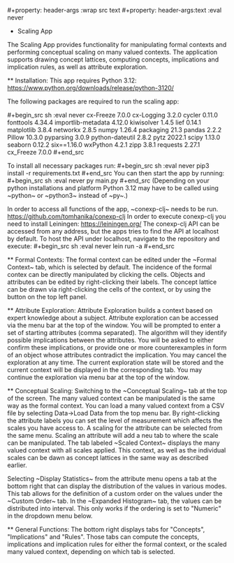 #+property: header-args :wrap src text
#+property: header-args:text :eval never

* Scaling App

The Scaling App provides functionality for manipulating formal contexts and performing conceptual scaling on many valued contexts.
The application supports drawing concept lattices, computing concepts, implications and implication rules, as well as attribute exploration.

** Installation:
This app requires Python 3.12:
https://www.python.org/downloads/release/python-3120/

The following packages are required to run the scaling app:

#+begin_src sh :eval never
cx-Freeze 7.0.0
cx-Logging 3.2.0
cycler 0.11.0
fonttools 4.34.4
importlib-metadata 4.12.0
kiwisolver 1.4.5
lief 0.14.1
matplotlib 3.8.4
networkx 2.8.5
numpy 1.26.4
packaging 21.3
pandas 2.2.2
Pillow 10.3.0
pyparsing 3.0.9
python-dateutil 2.8.2
pytz 2022.1
scipy 1.13.0
seaborn 0.12.2
six==1.16.0
wxPython 4.2.1
zipp 3.8.1
requests 2.27.1
cx_Freeze 7.0.0
#+end_src

To install all necessary packages run:
#+begin_src sh :eval never
pip3 install -r requirements.txt
#+end_src
You can then start the app by running:
#+begin_src sh :eval never
py main.py
#+end_src
(Depending on your python installations and platform Python 3.12 may have to be called using ~python~ or ~python3~ instead of ~py~.)

In order to access all functions of the app, ~conexp-clj~ needs to be run.
https://github.com/tomhanika/conexp-clj
In order to execute conexp-clj you need to install Leiningen:
https://leiningen.org/
The conexp-clj API can be accessed from any address, but the apps tries to find the API at localhost by default.
To host the API under localhost, navigate to the repository and execute:
#+begin_src sh :eval never
lein run -a
#+end_src


** Formal Contexts:
The formal context can be edited under the ~Formal Context~ tab, which is selected by default.
The incidence of the formal contex can be directly manipulated by clicking the cells. Objects and attributes can be edited by right-clicking their labels.
The concept lattice can be drawn via right-clicking the cells of the context, or by using the button on the top left panel.

** Attribute Exploration:
Attribute Exploration builds a context based on expert knowledge about a subject.
Attribute exploration can be accessed via the menu bar at the top of the window. You will be prompted to enter a set of starting attributes (comma separated).
The algorithm will they identify possible implications between the attributes. You will be asked to either confirm these implications,
or provide one or more counterexamples in form of an object whose attributes contradict the implication. You may cancel the exploration at any time.
The current exploration state will be stored and the current context will be displayed in the corresponding tab. You may continue the exploration
via menu bar at the top of the window.

** Conceptual Scaling:
Switching to the ~Conceptual Scaling~ tab at the top of the screen.
The many valued context can be manipulated is the same way as the formal context.
You can load a many valued context from a CSV file by selecting Data->Load Data from the top menu bar.
By right-clicking the attribute labels you can set the level of measurement which affects the scales you have access to. 
A scaling for the attribute can be selected from the same menu. Scaling an attribute will add a neu tab to where the scale can be manipulated. 
The tab labeled ~Scaled Context~ displays the many valued context with all scales applied. This context, as well as the individual scales can be dawn as concept lattices
in the same way as described earlier.

Selecting ~Display Statistics~ from the attribute menu opens a tab at the bottom right that can display the distribution of the values in various modes.
This tab allows for the definition of a custom order on the values under the ~Custom Order~ tab. In the ~Expanded Histogram~ tab,
the values can be distributed into interval. This only works if the ordering is set to "Numeric" in the dropdown menu below.


** General Functions:
The bottom right displays tabs for "Concepts", "Implications" and "Rules". Those tabs can compute the concepts, implications and implication rules
for either the formal context, or the scaled many valued context, depending on which tab is selected.
